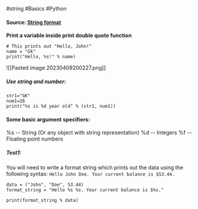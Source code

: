 #string #Basics  #Python 

#### Source: [String format](https://www.learnpython.org/en/String_Formatting)

**Print a variable inside print double quote function**

```
# This prints out "Hello, John!"
name = "Gk"
print("Hello, %s!" % name)

```

![[Pasted image 20230409200227.png]]

##### Use string and number:

```
str1="GK"
num1=26
print("%s is %d year old" % (str1, num1))
```

#### Some basic argument specifiers:

%s -- String (Or any object with string representation)
%d -- Integers
%f  -- Floating point numbers

##### Test1:
You will need to write a format string which prints out the data using the following syntax: `Hello John Doe. Your current balance is $53.44.`

```
data = ("John", "Doe", 53.44)
format_string = "Hello %s %s. Your current balance is $%s."

print(format_string % data)
```